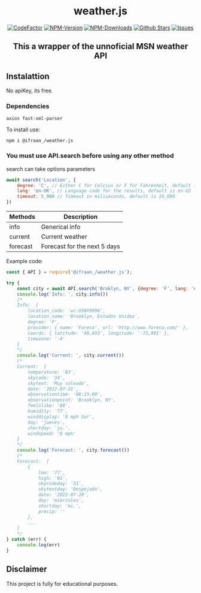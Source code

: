 <div align="center">
	<h1>weather.js</h1>
	<a href="https://www.codefactor.io/repository/github/ifraan/weather.js"><img src="https://www.codefactor.io/repository/github/ifraan/weather.js/badge" alt="CodeFactor" /></a>
	<a href="https://www.npmjs.com/package/@ifraan_/weather.js"><img src="https://badgen.net/npm/v/@ifraan_/weather.js?color=blue" alt="NPM-Version"/></a>
	<a href="https://www.npmjs.com/package/@ifraan_/weather.js"><img src="https://badgen.net/npm/dt/@ifraan_/weather.js?color=blue" alt="NPM-Downloads"/></a>
	<a href="https://github.com/iFraan/weather.js"><img src="https://badgen.net/github/stars/iFraan/weather.js?color=yellow" alt="Github Stars"/></a>
	<a href="https://github.com/iFraan/weather.js/issues"><img src="https://badgen.net/github/issues/iFraan/weather.js?color=green" alt="Issues"/></a>
   <h2>This a wrapper of the unnoficial MSN weather API</h2>
</div>

## Instalattion
No apiKey, its free.
### Dependencies
``
axios fast-xml-parser
``

To install use:
```shell
npm i @ifraan_/weather.js
```
### You must use **API.search** before using any other method
search can take options parameters
```js
await search('Location', {
	degree: 'C', // Either C for Celcius or F for Fahrenheit, default is F
	lang: 'en-UK', // Language code for the results, default is en-US
	timeout: 5_000 // Timeout in miliseconds, default is 10_000
})
```

| Methods | Description |
| - | - |
| info | Generical info | 
| current | Current weather |
| forecast | Forecast for the next 5 days |

Example code:
```js
const { API } = require('@ifraan_/weather.js');

try {
    const city = await API.search('Broklyn, NY', {degree: 'F', lang: 'es-ES'})
    console.log('Info: ', city.info())
	/*
	Info:  {
		location_code: 'wc:USNY0996',
		location_name: 'Brooklyn, Estados Unidos',
		degree: 'F',
		provider: { name: 'Foreca', url: 'http://www.foreca.com/' },
		coords: { latitude: '40,693', longitude: '-73,991' },
		timezone: '-4'
	}
	*/
    console.log('Current: ', city.current())
	/*
	Current:  {
		temperature: '83',
		skycode: '34',
		skytext: 'Muy soleado',
		date: '2022-07-21',
		observationtime: '08:15:00',
		observationpoint: 'Brooklyn, NY',
		feelslike: '88',
		humidity: '77',
		winddisplay: '8 mph Sur',
		day: 'jueves',
		shortday: 'ju.',
		windspeed: '8 mph'
	}
	*/
    console.log('Forecast: ', city.forecast())
	/*
	Forecast:  [
		{
			low: '77',
			high: '91',
			skycodeday: '31',
			skytextday: 'Despejado',
			date: '2022-07-20',
			day: 'miércoles',
			shortday: 'mi.',
			precip: ''
		},
		...
	]
	*/
} catch (err) {
    console.log(err)
}
```


## Disclaimer
This project is fully for educational purposes.